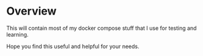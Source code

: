 # Overview

This will contain most of my docker compose stuff that I use for testing and learning.

Hope you find this useful and helpful for your needs.
